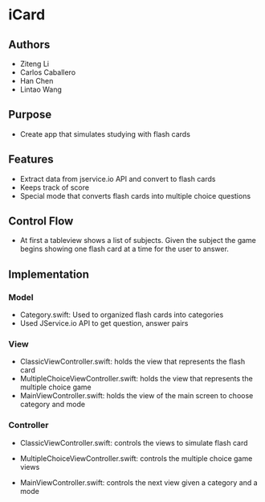 # iCard

## Authors

* Ziteng Li
* Carlos Caballero
* Han Chen
* Lintao Wang

## Purpose

* Create app that simulates studying with flash cards

## Features

* Extract data from jservice.io API and convert to flash cards
* Keeps  track of score
* Special mode that converts flash cards into multiple choice questions

## Control Flow

* At first a tableview shows a list of subjects. Given the subject the game begins showing one flash card at a time for the user to answer.

## Implementation

### Model

* Category.swift: Used to organized flash cards into categories
* Used JService.io API to get question, answer pairs

### View

* ClassicViewController.swift: holds the view that represents the flash card
* MultipleChoiceViewController.swift: holds the view that represents the multiple choice game
* MainViewController.swift: holds the view of the main screen to choose category and mode

### Controller

* ClassicViewController.swift: controls the views to simulate flash card
* MultipleChoiceViewController.swift: controls the multiple choice game views
* MainViewController.swift: controls the next view given a category and a mode
  
  ​
  
  ​